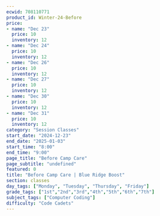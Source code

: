 ```yaml
---
ecwid: 708110771
product_id: Winter-24-Before
price:
- name: "Dec 23"
  price: 10
  inventory: 12
- name: "Dec 24"
  price: 10
  inventory: 12
- name: "Dec 26"
  price: 10
  inventory: 12
- name: "Dec 27"
  price: 10
  inventory: 12
- name: "Dec 30"
  price: 10
  inventory: 12
- name: "Dec 31"
  price: 10
  inventory: 12
category: "Session Classes"
start_date: "2024-12-23"
end_date: "2025-01-03"
start_time: "8:00"
end_time: "9:00"
page_title: "Before Camp Care"
page_subtitle: "undefined"
featured: 0
title: "Before Camp Care | Blue Ridge Boost"
section: classes
day_tags: ["Monday", "Tuesday", "Thursday", "Friday"]
grade_tags: ["1st","2nd","3rd","4th","5th","6th","7th"]
subject_tags: ["Computer Coding"]
difficulty: "Code Cadets"
---
```


